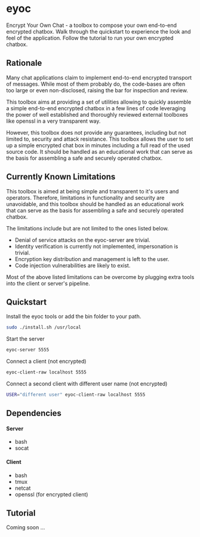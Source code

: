 eyoc
====

Encrypt Your Own Chat - a toolbox to compose your own end-to-end encrypted chatbox.
Walk through the quickstart to experience the look and feel of the application.
Follow the tutorial to run your own encrypted chatbox.


Rationale
---------

Many chat applications claim to implement end-to-end encrypted transport of messages.
While most of them probably do, the code-bases are often too large or even non-disclosed, raising the bar for inspection and review.

This toolbox aims at providing a set of utilities allowing to quickly assemble a simple end-to-end encrypted chatbox in a few lines of code leveraging the power of well established and thoroughly reviewed external toolboxes like openssl in a very transparent way.

However, this toolbox does not provide any guarantees, including but not limited to, security and attack resistance.
This toolbox allows the user to set up a simple encrypted chat box in minutes including a full read of the used source code.
It should be handled as an educational work that can serve as the basis for assembling a safe and securely operated chatbox.


Currently Known Limitations
-----------------

This toolbox is aimed at being simple and transparent to it's users and operators.
Therefore, limitations in functionality and security are unavoidable, and this toolbox should be handled as an educational work that can serve as the basis for assembling a safe and securely operated chatbox.

The limitations include but are not limited to the ones listed below.
- Denial of service attacks on the eyoc-server are trivial.
- Identity verification is currently not implemented, impersonation is trivial.
- Encryption key distribution and management is left to the user.
- Code injection vulnerabilities are likely to exist.

Most of the above listed limitations can be overcome by plugging extra tools into the client or server's pipeline.


Quickstart
----------

Install the eyoc tools or add the bin folder to your path.
```bash
sudo ./install.sh /usr/local
```

Start the server
```bash
eyoc-server 5555
```

Connect a client (not encrypted)
```bash
eyoc-client-raw localhost 5555
```

Connect a second client with different user name (not encrypted)
```bash
USER="different user" eyoc-client-raw localhost 5555
```


Dependencies
------------

#### Server
- bash
- socat

#### Client
- bash
- tmux
- netcat
- openssl (for encrypted client)


Tutorial
--------

Coming soon ...